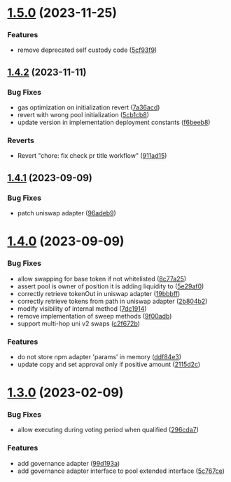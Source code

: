 # [1.5.0](https://github.com/rigoblock/v3-contracts/compare/v1.4.2...v1.5.0) (2023-11-25)


### Features

* remove deprecated self custody code ([5cf93f9](https://github.com/rigoblock/v3-contracts/commit/5cf93f919ae8be69b35ae893caf4e62bfae3bc78))



## [1.4.2](https://github.com/rigoblock/v3-contracts/compare/v1.4.1...v1.4.2) (2023-11-11)


### Bug Fixes

* gas optimization on initialization revert ([7a36acd](https://github.com/rigoblock/v3-contracts/commit/7a36acd151c75b6444dae6de0a3c4e348df236e7))
* revert with wrong pool initialization ([5cb1cb8](https://github.com/rigoblock/v3-contracts/commit/5cb1cb84bbe46343d1dc42f00e1be45aeef265bd))
* update version in implementation deployment constants ([f6beeb8](https://github.com/rigoblock/v3-contracts/commit/f6beeb889fd8c334ced6fd15eeed639c3c52edab))


### Reverts

* Revert "chore: fix check pr title workflow" ([911ad15](https://github.com/rigoblock/v3-contracts/commit/911ad158f96ede840cf7f2158e6a4fd6fed98908))



## [1.4.1](https://github.com/rigoblock/v3-contracts/compare/v1.4.0...v1.4.1) (2023-09-09)


### Bug Fixes

* patch uniswap adapter ([96adeb9](https://github.com/rigoblock/v3-contracts/commit/96adeb99a06ccfd100416bfa381eee92d37f49d6))



# [1.4.0](https://github.com/rigoblock/v3-contracts/compare/v1.3.0...v1.4.0) (2023-09-09)


### Bug Fixes

* allow swapping for base token if not whitelisted ([8c77a25](https://github.com/rigoblock/v3-contracts/commit/8c77a257a91e6987c0858d73aa654323e2c7205d))
* assert pool is owner of position it is adding liquidity to ([5e29af0](https://github.com/rigoblock/v3-contracts/commit/5e29af00ae875bf2a857adc488015a43668a7d79))
* correctly retrieve tokenOut in uniswap adapter ([19bbbff](https://github.com/rigoblock/v3-contracts/commit/19bbbff856660f46f38bfe875ada13eee17ed35e))
* correctly retrieve tokens from path in uniswap adapter ([2b804b2](https://github.com/rigoblock/v3-contracts/commit/2b804b2a3efe7c5accec3669aba04ca6277cc666))
* modify visibility of internal method ([7dc1914](https://github.com/rigoblock/v3-contracts/commit/7dc19148ca3e23e5699f1abba3e24ef3d8c6aa44))
* remove implementation of sweep methods ([9f00adb](https://github.com/rigoblock/v3-contracts/commit/9f00adb9b1c23d0f2ed45d3dedfe567379035a15))
* support multi-hop uni v2 swaps ([c2f672b](https://github.com/rigoblock/v3-contracts/commit/c2f672b77f0467e67b394b745feabe1e078d8b64))


### Features

* do not store npm adapter 'params' in memory ([ddf84e3](https://github.com/rigoblock/v3-contracts/commit/ddf84e3c45aac763b841f314ef1f9f69fa2698d6))
* update copy and set approval only if positive amount ([2115d2c](https://github.com/rigoblock/v3-contracts/commit/2115d2cea55d740426d4560aa3c970acf9c50a0e))



# [1.3.0](https://github.com/rigoblock/v3-contracts/compare/v1.2.0...v1.3.0) (2023-02-09)


### Bug Fixes

* allow executing during voting period when qualified ([296cda7](https://github.com/rigoblock/v3-contracts/commit/296cda79c9dd418c4bd6b11cac594a58c66de874))


### Features

* add governance adapter ([99d193a](https://github.com/rigoblock/v3-contracts/commit/99d193a2cc77ff1783689eec8b16eaa59c261b9f))
* add governance adapter interface to pool extended interface ([5c767ce](https://github.com/rigoblock/v3-contracts/commit/5c767ce567f05572a3257ebd5a65ce4e9cb694ce))



